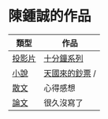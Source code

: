 # 陳鍾誠的作品

類型                  | 作品
---------------------|--------------------------------
[投影片](./作品/十分鐘系列) | [十分鐘系列](./作品/十分鐘系列)
[小說](./作品/小說) | [天國來的鈔票](./作品/小說/HeavenMoney) / 
[散文](./作品/散文) | 心得感想
[論文](./作品/論文) | 很久沒寫了
